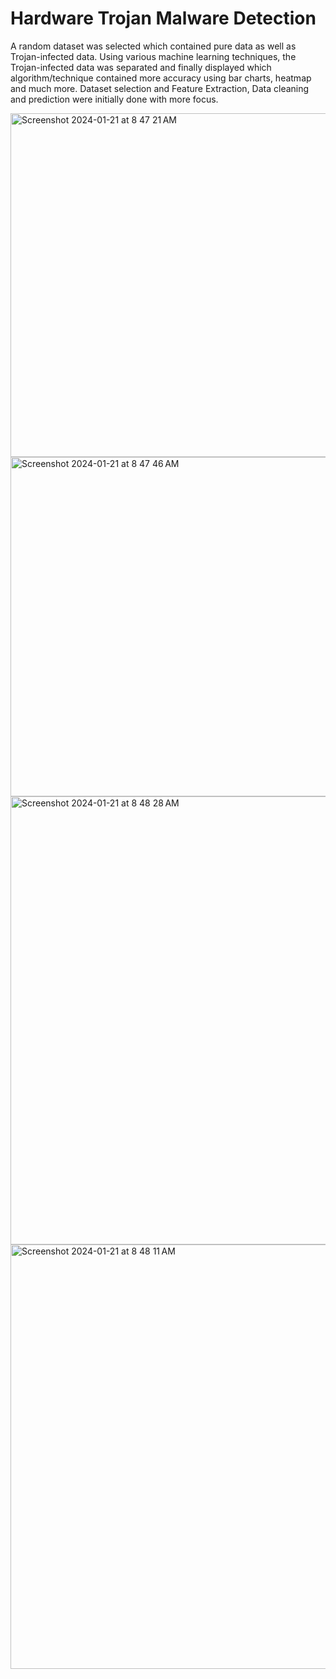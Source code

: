 # Hardware Trojan Malware Detection
A random dataset was selected which contained pure data as well as Trojan-infected data. Using
various machine learning techniques, the Trojan-infected data was separated and finally displayed which
algorithm/technique contained more accuracy using bar charts, heatmap and much more.
Dataset selection and Feature Extraction, Data cleaning and prediction were initially done with more focus.

<img width="550" alt="Screenshot 2024-01-21 at 8 47 21 AM" src="https://github.com/elsafromfrozen30/TMD/assets/133743400/e091809f-a872-4546-8ad9-49c0b517c287">
<img width="543" alt="Screenshot 2024-01-21 at 8 47 46 AM" src="https://github.com/elsafromfrozen30/TMD/assets/133743400/1af8f0d8-0879-4259-b9ed-0f7725bf6e0c">
<img width="717" alt="Screenshot 2024-01-21 at 8 48 28 AM" src="https://github.com/elsafromfrozen30/TMD/assets/133743400/97a96763-fe11-4583-a95c-992e69129441">
<img width="679" alt="Screenshot 2024-01-21 at 8 48 11 AM" src="https://github.com/elsafromfrozen30/TMD/assets/133743400/d8f05163-e8c4-4711-a25b-5dac0e7529e8">


